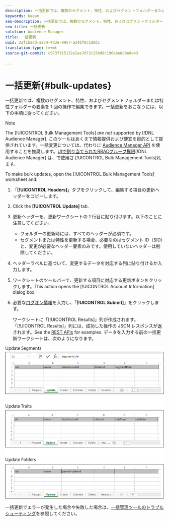 ```yaml
---
description: 一括更新では、複数のセグメント、特性、およびセグメントフォルダーまたは特性フォルダーの要素を 1 回の操作で編集できます。一括更新をおこなうには、以下の手順に従ってください。
keywords: baaam
seo-description: 一括更新では、複数のセグメント、特性、およびセグメントフォルダーまたは特性フォルダーの要素を 1 回の操作で編集できます。一括更新をおこなうには、以下の手順に従ってください。
seo-title: 一括更新
solution: Audience Manager
title: 一括更新
uuid: 22f1badd-a274-4d3e-9957-a24bf8c1d0dc
translation-type: tm+mt
source-git-commit: c9737315132e2ae7d72c250d8c196abe8d9e0e43

---
```



# 一括更新{#bulk-updates}

一括更新では、複数のセグメント、特性、およびセグメントフォルダーまたは特性フォルダーの要素を 1 回の操作で編集できます。一括更新をおこなうには、以下の手順に従ってください。

<!-- 

t_bulk_updates.xml

 -->

>[!NOTE]
>
>The [!UICONTROL Bulk Management Tools] *are not* supported by [!DNL Audience Manager]. このツールはあくまで情報提供および便宜を目的として提供されています。一括変更については、代わりに [Audience Manager API](../../api/rest-api-main/aam-api-getting-started.md) を使用することを推奨します。[UIで割り当てられたRBACグループ権限](../../features/administration/administration-overview.md)[!DNL Audience Manager] は、で使用さ [!UICONTROL Bulk Management Tools]れます。

To make bulk updates, open the [!UICONTROL Bulk Management Tools] worksheet and:

1. 「**[!UICONTROL Headers]**」タブをクリックして、編集する項目の更新ヘッダーをコピーします。
1. Click the **[!UICONTROL Update]** tab.
1. 更新ヘッダーを、更新ワークシートの 1 行目に貼り付けます。以下のことに注意してください。

   * フォルダーの更新時には、すべてのヘッダーが必須です。
   * セグメントまたは特性を更新する場合、必要なのはセグメント ID（SID）と、変更が必要なヘッダー要素のみです。使用していないヘッダーは削除してください。

1. ヘッダーラベルに基づいて、変更するデータを対応する列に貼り付けるか入力します。
1. ワークシートのツールバーで、更新する項目に対応する更新ボタンをクリックします。This action opens the [!UICONTROL Account Information] dialog box.

1. 必要な[ログオン情報](../../reference/bulk-management-tools/bulk-management-intro.md#auth-reqs)を入力し、「**[!UICONTROL Submit]**」をクリックします。

   ワークシートに「[!UICONTROL Results]」列が作成されます。「[!UICONTROL Results]」列には、成功した操作の JSON レスポンスが返されます。See the [REST APIs](../../api/rest-api-main/rest-api-main.md) for examples. データを入力する前の一括更新ワークシートは、次のようになります。

![](assets/update.png)

一括更新でエラーが発生した場合や失敗した場合は、[一括管理ツールのトラブルシューティング](../../reference/bulk-management-tools/bulk-troubleshooting.md)を参照してください。
